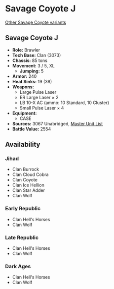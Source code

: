 # Savage Coyote J

[Other Savage Coyote variants](../savage_coyote.md)

## Savage Coyote J
- **Role:** Brawler
- **Tech Base:** Clan (3073)
- **Chassis:** 85 tons
- **Movement:** 3 / 5, XL
  - **Jumping:** 5
- **Armor:** 240
- **Heat Sinks:** 19 (38)
- **Weapons:**
  - Large Pulse Laser
  - ER Large Laser × 2
  - LB 10-X AC (ammo: 10 Standard, 10 Cluster)
  - Small Pulse Laser × 4
- **Equipment:**
  - CASE
- **Sources:** 3067 Unabridged, [Master Unit List](http://masterunitlist.info/Unit/Details/5705/savage-coyote-j)
- **Battle Value:** 2554

## Availability

### Jihad
- Clan Burrock
- Clan Cloud Cobra
- Clan Coyote
- Clan Ice Hellion
- Clan Star Adder
- Clan Wolf

### Early Republic
- Clan Hell's Horses
- Clan Wolf

### Late Republic
- Clan Hell's Horses
- Clan Wolf

### Dark Ages
- Clan Hell's Horses
- Clan Wolf


